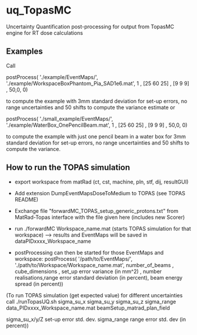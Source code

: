 # uq_TopasMC
Uncertainty Quantification post-processing for output from TopasMC engine for RT dose calculations


## Examples 

Call 

postProcess( './example/EventMaps/', './example/WorkspaceBoxPhantom_Pia_SAD1e6.mat', 1 , [25 60 25] , [9 9 9] , 50,0, 0)

to compute the example with 3mm standard deviation for set-up errors, no range uncertainties and 50 shifts to compute the variance estimate or

postProcess( './small_example/EventMaps/', './example/WaterBox_OnePencilBeam.mat', 1 , [25 60 25] , [9 9 9] , 50,0, 0)

to compute the example with just one pencil beam in a water box for 3mm standard deviation for set-up errors, no range uncertainties and 50 shifts to compute the variance.

## How to run the TOPAS simulation 

- export workspace from matRad (ct, cst, machine, pln, stf, dij, resultGUI)

- Add extension DumpEventMapsDoseToMedium to TOPAS (see TOPAS README)

- Exchange file "forwardMC_TOPAS_setup_generic_protons.txt" from MatRad-Topas interface with the file given here (includes new Scorer)

- run ./forwardMC Workspace_name.mat (starts TOPAS simulation for that workspace) 
--> results and EventMaps will be saved in dataPIDxxxx_Workspace_name

- postProcessing can then be started for those EventMaps and workspace: 
postProcess( '/path/to/EventMaps/', './path/to/Workspace/Workspace_name.mat', number_of_beams , cube_dimensions , set_up error variance (in mm^2)  , number realisations,range error standard deviation (in percent), beam energy spread (in percent))

(To run TOPAS simulation (get expected value) for different uncertainties call 
./runTopasUQ.sh sigma_su_x sigma_su_y sigma_su_z sigma_range data_PIDxxxx_Workspace_name.mat beamSetup_matrad_plan_field

sigma_su_x/y/Z set-up error std. dev. 
sigma_range range error std. dev (in percent))
